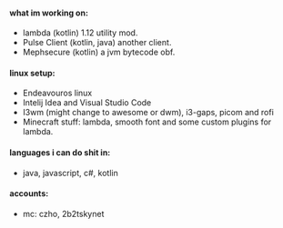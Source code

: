 #### what im working on:

- lambda (kotlin) 1.12 utility mod.
- Pulse Client (kotlin, java) another client.
- Mephsecure  (kotlin) a jvm bytecode obf.

#### linux setup:
- Endeavouros linux
- Intelij Idea and Visual Studio Code
- I3wm (might change to awesome or dwm), i3-gaps, picom and rofi
- Minecraft stuff: lambda, smooth font and some custom plugins for lambda.

#### languages i can do shit in:
- java, javascript, c#, kotlin

#### accounts:
- mc: czho, 2b2tskynet
